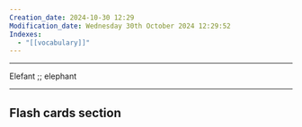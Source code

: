 ```yaml
---
Creation_date: 2024-10-30 12:29
Modification_date: Wednesday 30th October 2024 12:29:52
Indexes:
  - "[[vocabulary]]"
---
```


----

Elefant ;; elephant



















---
## Flash cards section
